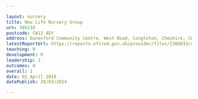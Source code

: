 ```yaml
---

layout: nursery
title: New Life Nursery Group
urn: 305210
postcode: CW12 4EY
address: Danesford Community Centre, West Road, Congleton, Cheshire, CW12 4EY
latestReportUrl: https://reports.ofsted.gov.uk/provider/files/2366033/urn/305210.pdf
teaching: 0
development: 0
leadership: 1
outcomes: 0
overall: 1
date: 01 April 2018 
datePublish: 20/03/2014

---
```

